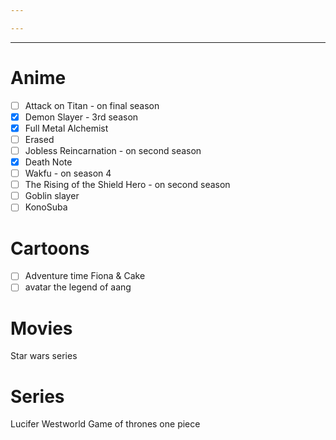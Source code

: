 ```yaml
---

---
```

----
# Anime
- [ ]  Attack on Titan - on final season
- [x] Demon Slayer - 3rd season
- [x] Full Metal Alchemist 
- [ ] Erased
- [ ] Jobless Reincarnation - on second season 
- [x] Death Note
- [ ] Wakfu - on season 4
- [ ] The Rising of the Shield Hero - on second season
- [ ] Goblin slayer
- [ ] KonoSuba
# Cartoons
- [ ] Adventure time Fiona & Cake
- [ ] avatar the legend of aang
# Movies
Star wars series
# Series
Lucifer
Westworld
Game of thrones
one piece
